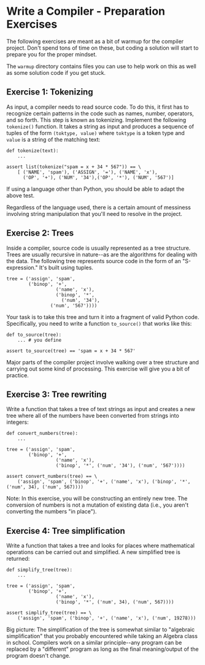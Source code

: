 # Write a Compiler - Preparation Exercises

The following exercises are meant as a bit of warmup for the compiler
project. Don't spend tons of time on these, but coding a solution will
start to prepare you for the proper mindset.

The `warmup` directory contains files you can use to help work on this
as well as some solution code if you get stuck.

## Exercise 1: Tokenizing

As input, a compiler needs to read source code.  To do this, it first
has to recognize certain patterns in the code such as names, number,
operators, and so forth.  This step is known as tokenizing.  Implement
the following `tokenize()` function.  It takes a string as input and
produces a sequence of tuples of the form `(toktype, value)` where
`toktype` is a token type and `value` is a string of the matching
text:

```
def tokenize(text):
    ...

assert list(tokenize("spam = x + 34 * 567")) == \
    [ ('NAME', 'spam'), ('ASSIGN', '='), ('NAME', 'x'), 
      ('OP', '+'), ('NUM', '34'),('OP', '*'), ('NUM', '567')]
```

If using a language other than Python, you should be able to
adapt the above test.

Regardless of the language used, there is a certain amount of
messiness involving string manipulation that you'll need to
resolve in the project.

## Exercise 2: Trees

Inside a compiler, source code is usually represented as a tree
structure.  Trees are usually recursive in nature--as are the algorithms
for dealing with the data.   The following tree represents source code
in the form of an "S-expression."   It's built using tuples.

```
tree = ('assign', 'spam', 
        ('binop', '+', 
                  ('name', 'x'),
                  ('binop', '*',
		            ('num', '34'),
			    ('num', '567'))))
```

Your task is to take this tree and turn it into a fragment of valid Python
code.  Specifically, you need to write a function `to_source()` that works
like this:

```
def to_source(tree):
    ... # you define

assert to_source(tree) == 'spam = x + 34 * 567'
```

Major parts of the compiler project involve walking over a tree structure
and carrying out some kind of processing.  This exercise will give you a bit
of practice.

## Exercise 3: Tree rewriting

Write a function that takes a tree of text strings as input and
creates a new tree where all of the numbers have been converted
from strings into integers:

```
def convert_numbers(tree):
    ...

tree = ('assign', 'spam', 
        ('binop', '+', 
                  ('name', 'x'),
                  ('binop', '*', ('num', '34'), ('num', '567'))))

assert convert_numbers(tree) == \
    ('assign', 'spam', ('binop', '+', ('name', 'x'), ('binop', '*', ('num', 34), ('num', 567))))    
```

Note: In this exercise, you will be constructing an entirely new tree.  The conversion of
numbers is not a mutation of existing data (i.e., you aren't converting the numbers
"in place"). 

## Exercise 4: Tree simplification

Write a function that takes a tree and looks for places where mathematical
operations can be carried out and simplified. A new simplified tree is returned:

```
def simplify_tree(tree):
    ...

tree = ('assign', 'spam', 
        ('binop', '+', 
                  ('name', 'x'),
                  ('binop', '*', ('num', 34), ('num', 567))))

assert simplify_tree(tree) == \
    ('assign', 'spam', ('binop', '+', ('name', 'x'), ('num', 19278)))
```

Big picture: The simplification of the tree is somewhat similar to
"algebraic simplification" that you probably encountered while taking
an Algebra class in school.  Compilers work on a similar principle--any
program can be replaced by a "different" program as long as the
final meaning/output of the program doesn't change.





